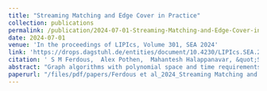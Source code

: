 ```yaml
---
title: "Streaming Matching and Edge Cover in Practice"
collection: publications
permalink: /publication/2024-07-01-Streaming-Matching-and-Edge-Cover-in-Practice
date: 2024-07-01
venue: 'In the proceedings of LIPIcs, Volume 301, SEA 2024'
link: 'https://drops.dagstuhl.de/entities/document/10.4230/LIPIcs.SEA.2024.12'
citation: ' S M Ferdous,  Alex Pothen,  Mahantesh Halappanavar, &quot;Streaming Matching and Edge Cover in Practice.&quot; In the proceedings of LIPIcs, Volume 301, SEA 2024, 2024.'
abstract: "Graph algorithms with polynomial space and time requirements often become infeasible for massive graphs with billions of edges or more. State-of-the-art approaches therefore employ approximate serial, parallel, and distributed algorithms to tackle these challenges. However, such approaches require storing the entire graph in memory and thus need access to costly computing resources such as clusters and supercomputers. In this paper, we present practical streaming approaches for solving massive graph problems using limited memory for two prototypical graph problems: maximum weighted matching and minimum weighted edge cover. For matching, we conduct a thorough computational study on two of the semi-streaming algorithms including a recent breakthrough result that achieves a 1/(2 + ε)-approximation of the weight while using O(n log W/ε) memory (here n is the number of vertices and W is the maximum edge weight), designed by Paz and Schwartzman [SODA, 2017]. Empirically, we show that the semi-streaming algorithms produce matchings whose weight is close to the best 1/2-approximate offline algorithm while requiring less time and an order-of-magnitude less memory."
paperurl: "/files/pdf/papers/Ferdous et al_2024_Streaming Matching and Edge Cover in Practice.pdf"
---
```

